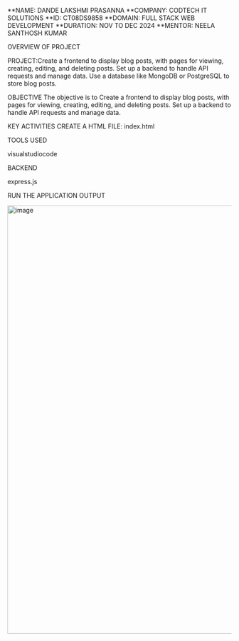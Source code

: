 **NAME: DANDE LAKSHMI PRASANNA
**COMPANY: CODTECH IT SOLUTIONS
**ID: CT08DS9858
**DOMAIN: FULL STACK WEB DEVELOPMENT
**DURATION: NOV TO DEC 2024
**MENTOR: NEELA SANTHOSH KUMAR

OVERVIEW OF PROJECT

PROJECT:Create a frontend to display blog posts, with pages for viewing,
creating, editing, and deleting posts. Set up a backend to
handle API requests and manage data. Use a database like
MongoDB or PostgreSQL to store blog posts.

OBJECTIVE
The objective is to Create a frontend to display blog posts, with pages for viewing,
creating, editing, and deleting posts. Set up a backend to
handle API requests and manage data.

KEY ACTIVITIES
CREATE A HTML FILE: index.html

TOOLS USED

visualstudiocode

BACKEND

express.js

RUN THE APPLICATION
OUTPUT

<img width="960" alt="image" src="https://github.com/user-attachments/assets/c9db04be-f761-4777-9f17-1a733577ca99">

